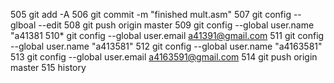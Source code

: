 

  505  git add -A
  506  git commit -m "finished mult.asm"
  507  git config --glboal --edit
  508  git push origin master
  509  git config --global user.name "a41381
  510* git config --global user.email a41391@gmail.com
  511  git config --global user.name "a413581"
  512  git config --global user.name "a4163581"
  513  git config --global user.email a4163591@gmail.com
  514  git push origin master
  515  history

  